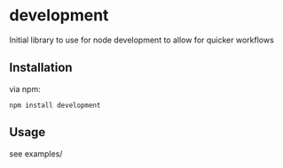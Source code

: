 development
============

Initial library to use for node development to allow for quicker workflows


Installation
------------

via npm:

    npm install development

Usage
----------

see examples/